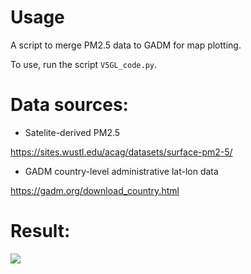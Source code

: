 # Usage
A script to merge PM2.5 data to GADM for map plotting.

To use, run the script `V5GL_code.py`.

# Data sources:
- Satelite-derived PM2.5

https://sites.wustl.edu/acag/datasets/surface-pm2-5/

- GADM country-level administrative lat-lon data

https://gadm.org/download_country.html

# Result:

![](https://i.imgur.com/w8SxRiI.png)
